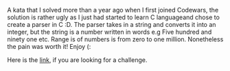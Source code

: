 A kata that I solved more than a year ago when I first joined Codewars, the solution is rather ugly as I just had started to learn C languageand chose to create a parser
in C :D. The parser takes in a string and converts it into an integer, but the string is a number written in words e.g Five hundred and ninety one etc. Range is of numbers is from zero to one million. Nonetheless the pain
was worth it! Enjoy (:

Here is the [link](https://www.codewars.com/kata/525c7c5ab6aecef16e0001a5/c), if you are looking for a challenge.
